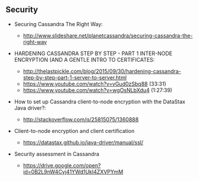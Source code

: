 ## Security

* Securing Cassandra The Right Way:
  * http://www.slideshare.net/planetcassandra/securing-cassandra-the-right-way

* HARDENING CASSANDRA STEP BY STEP - PART 1 INTER-NODE ENCRYPTION (AND A GENTLE INTRO TO CERTIFICATES:
  * http://thelastpickle.com/blog/2015/09/30/hardening-cassandra-step-by-step-part-1-server-to-server.html
  * https://www.youtube.com/watch?v=vGud0zSbq88 (33:31)
  * https://www.youtube.com/watch?v=wgOsNLbXdu4 (1:27:39)

* How to set up Cassandra client-to-node encryption with the DataStax Java driver?:
  * http://stackoverflow.com/q/25815075/1360888

* Client-to-node encryption and client certification
  * https://datastax.github.io/java-driver/manual/ssl/

* Security assessment in Cassandra
  * https://drive.google.com/open?id=0B2L9nW4Cyj41YWd1UkI4ZXVPYmM
